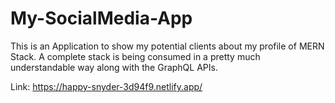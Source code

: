 # My-SocialMedia-App

This is an Application to show my potential clients about my profile of MERN Stack. A complete stack is being consumed in a pretty much understandable way along with the GraphQL APIs.

Link: https://happy-snyder-3d94f9.netlify.app/
